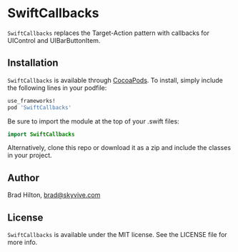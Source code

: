 # SwiftCallbacks

`SwiftCallbacks` replaces the Target-Action pattern with callbacks for UIControl and UIBarButtonItem.

## Installation

`SwiftCallbacks` is available through [CocoaPods](http://cocoapods.org). To install, simply include the following lines in your podfile:
```ruby
use_frameworks!
pod 'SwiftCallbacks'
```
Be sure to import the module at the top of your .swift files:
```swift
import SwiftCallbacks
```
Alternatively, clone this repo or download it as a zip and include the classes in your project.

## Author

Brad Hilton, brad@skyvive.com

## License

`SwiftCallbacks` is available under the MIT license. See the LICENSE file for more info.
